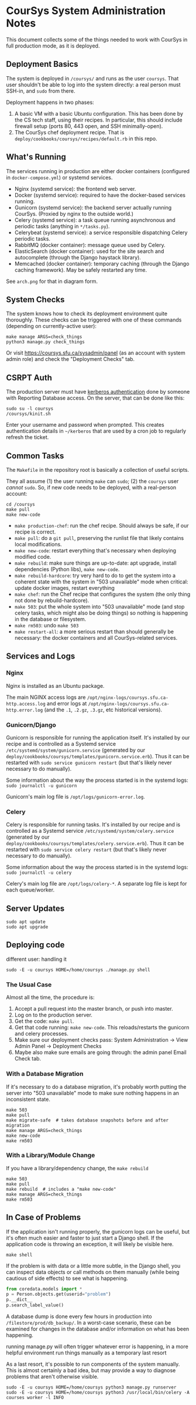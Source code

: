 # CourSys System Administration Notes

This document collects some of the things needed to work with CourSys in full production mode, as it is deployed.


## Deployment Basics

The system is deployed in `/coursys/` and runs as the user `coursys`.
That user shouldn't be able to log into the system directly: a real person must SSH-in, and `sudo` from there.

Deployment happens in two phases:
1. A basic VM with a basic Ubuntu configuration. This has been done by the CS tech staff, using their recipes. In particular, this should include firewall setup (ports 80, 443 open, and SSH minimally-open).
2. The CourSys chef deployment recipe. That is `deploy/cookbooks/coursys/recipes/default.rb` in this repo.


## What's Running

The services running in production are either docker containers (configured in `docker-compose.yml`) or systemd services.

* Nginx (systemd service): the frontend web server.
* Docker (systemd service): required to have the docker-based services running.
* Gunicorn (systemd service): the backend server actually running CourSys. (Proxied by nginx to the outside world.)
* Celery (systemd service): a task queue running asynchronous and periodic tasks (anything in `*/tasks.py`).
* Celerybeat (systemd service): a service responsible dispatching Celery periodic tasks.
* RabbitMQ (docker container): message queue used by Celery.
* ElasticSearch (docker container): used for the site search and autocomplete (through the Django haystack library).
* Memcached (docker container): temporary caching (through the Django caching framework). May be safely restarted any time.

See `arch.png` for that in diagram form.


## System Checks

The system knows how to check its deployment environment quite thoroughly. These checks can be triggered with one of these commands (depending on currently-active user):
```shell
make manage ARGS=check_things
python3 manage.py check_things
```
Or visit https://coursys.sfu.ca/sysadmin/panel (as an account with system admin role) and check the "Deployment Checks" tab.


## CSRPT Auth

The production server must have [kerberos authentication](https://sfu.teamdynamix.com/TDClient/255/ITServices/KB/ArticleDet?ID=3932) done by someone with Reporting Database access. On the server, that can be done like this:
```shell
sudo su -l coursys
/coursys/kinit.sh
```
Enter your username and password when prompted. This creates authentication details in `~/kerberos` that are used by a cron job to regularly refresh the ticket.


## Common Tasks

The `Makefile` in the repository root is basically a collection of useful scripts.

They all assume (1) the user running `make` can `sudo`; (2) the `coursys` user *cannot* `sudo`. So, if new code needs to be deployed, with a real-person account:
```shell
cd /coursys
make pull
make new-code
```

* `make production-chef`: run the chef recipe. Should always be safe, if our recipe is correct.
* `make pull`: do a `git pull`, preserving the runlist file that likely contains local modifications. 
* `make new-code`: restart everything that's necessary when deploying modified code.
* `make rebuild`: make sure things are up-to-date: apt upgrade, install dependencies (Python libs), `make new-code`. 
* `make rebuild-hardcore`: try very hard to do to get the system into a coherent state with the system in "503 unavailable" mode when critical: update docker images, restart everything
* `make chef`: run the Chef recipe that configures the system (the only thing not done by rebuild-hardcore).
* `make 503`: put the whole system into "503 unavailable" mode (and stop celery tasks, which might also be doing things) so nothing is happening in the database or filesystem.
* `make rm503`: undo `make 503`
* `make restart-all`: a more serious restart than should generally be necessary: the docker containers and all CourSys-related services.


## Services and Logs

### Nginx

Nginx is installed as an Ubuntu package.

The main NGINX access logs are `/opt/nginx-logs/coursys.sfu.ca-http.access.log` and error logs at `/opt/nginx-logs/coursys.sfu.ca-http.error.log` (and the `.1`, `.2.gz`, `.3.gz`, etc historical versions).

### Gunicorn/Django

Gunicorn is responsible for running the application itself. It's installed by our recipe and is controlled as a Systemd service `/etc/systemd/system/gunicorn.service` (generated by our `deploy/cookbooks/coursys/templates/gunicorn.service.erb`). Thus it can be restarted with `sudo service gunicorn restart` (but that's likely never necessary to do manually).

Some information about the way the process started is in the systemd logs: `sudo journalctl -u gunicorn`

Gunicorn's main log file is `/opt/logs/gunicorn-error.log`.

### Celery

Celery is responsible for running tasks. It's installed by our recipe and is controlled as a Systemd service `/etc/systemd/system/celery.service` (generated by our `deploy/cookbooks/coursys/templates/celery.service.erb`). Thus it can be restarted with `sudo service celery restart` (but that's likely never necessary to do manually).

Some information about the way the process started is in the systemd logs: `sudo journalctl -u celery`

Celery's main log file are `/opt/logs/celery-*`. A separate log file is kept for each queue/worker.


## Server Updates

```shell
sudo apt update
sudo apt upgrade
```

## Deploying code

different user: handling it
```shell
sudo -E -u coursys HOME=/home/coursys ./manage.py shell
```

### The Usual Case

Almost all the time, the procedure is:

1. Accept a pull request into the master branch, or push into master.
2. Log on to the production server.
3. Get the code: `make pull`.
4. Get that code running: `make new-code`. This reloads/restarts the gunicorn and celery processes.
4. Make sure our deployment checks pass:  System Administration -> View Admin Panel -> Deployment Checks
5. Maybe also make sure emails are going through: the admin panel Email Check tab.



### With a Database Migration

If it's necessary to do a database migration, it's probably worth putting the server into "503 unavailable" mode to make sure nothing happens in an inconsistent state.

```shell
make 503
make pull
make migrate-safe  # takes database snapshots before and after migration
make manage ARGS=check_things
make new-code
make rm503
```



### With a Library/Module Change

If you have a library/dependency change, the `make rebuild` 

```shell
make 503
make pull
make rebuild  # includes a "make new-code"
make manage ARGS=check_things
make rm503
```


## In Case of Problems

If the application isn't running properly, the gunicorn logs can be useful, but it's often much easier and faster to just start a Django shell. If the application code is throwing an exception, it will likely be visible here.
```shell
make shell
```

If the problem is with data or a little more subtle, in the Django shell, you can inspect data objects or call methods on them manually (while being cautious of side effects) to see what is happening.
```python
from coredata.models import *
p = Person.objects.get(userid="problem")
p.__dict__
p.search_label_value()
```

A database dump is done every few hours in production into `/filestore/prod/db_backup/`. In a worst-case scenario, these can be examined for changes in the database and/or information on what has been happening.

running manage.py will often trigger whatever error is happening, in a more helpful environment
run things manually as a temporary last resort

As a last resort, it's possible to run components of the system manually. This is almost certainly a bad idea, but may provide a way to diagnose problems that aren't otherwise visible.
```shell
sudo -E -u coursys HOME=/home/coursys python3 manage.py runserver
sudo -E -u coursys HOME=/home/coursys python3 /usr/local/bin/celery -A courses worker -l INFO
```




